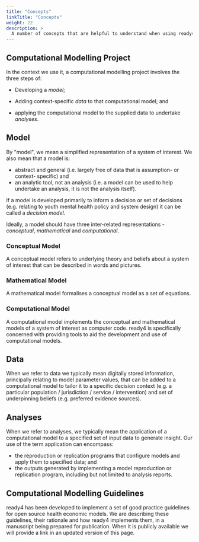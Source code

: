 ```yaml
---
title: "Concepts"
linkTitle: "Concepts"
weight: 22
description: >
  A number of concepts that are helpful to understand when using ready4.
---
```


## Computational Modelling Project
In the context we use it, a computational modelling project involves the three steps of:

- Developing a *model*;

- Adding context-specific *data* to that computational model; and

- applying the computational model to the supplied data to undertake *analyses*.

## Model
By "model", we mean a simplified representation of a system of interest. We also mean that a model is:

- abstract and general (i.e. largely free of data that is assumption- or context- specific) and
- an analytic tool, not an analysis (i.e. a model can be used to help undertake an analysis, it is not the analysis itself).

If a model is developed primarily to inform a decision or set of decisions (e.g. relating to youth mental health policy and system design) it can be called a *decision model*. 

Ideally, a model should have three inter-related representations - *conceptual*, *mathematical* and *computational*. 
 
### Conceptual Model
A conceptual model refers to underlying theory and beliefs about a system of interest that can be described in words and pictures.

### Mathematical Model
A mathematical model formalises a conceptual model as a set of equations.

### Computational Model
A computational model implements the conceptual and mathematical models of a system of interest as computer code. ready4 is specifically concerned with providing tools to aid the development and use of computational models.

## Data
When we refer to data we typically mean digitally stored information, principally relating to model parameter values, that can be added to a computational model to tailor it to a specific decision context (e.g. a particular population / jurisdiction / service / intervention) and set of underpinning beliefs (e.g. preferred evidence sources).

## Analyses
When we refer to analyses, we typically mean the application of a computational model to a specified set of input data to generate insight. Our use of the term application can encompass:

- the reproduction or replication programs that configure models and apply them to specified data; and
- the outputs generated by implementing a model reproduction or replication program, including but not limited to analysis reports.

## Computational Modelling Guidelines
ready4 has been developed to implement a set of good practice guidelines for open source health economic models. We are describing these guidelines, their rationale and how ready4 implements them, in a manuscript being prepared for publication. When it is publicly available we will provide a link in an updated version of this page.



